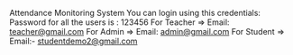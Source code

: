 Attendance Monitoring System
You can login using this credentials:
Password for all the users is : 123456
For Teacher => Email: teacher@gmail.com
For Admin => Email: admin@gmail.com
For Student => Email:- studentdemo2@gmail.com 

